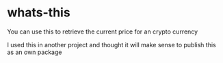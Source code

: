 # whats-this

You can use this to retrieve the current price for an crypto currency

I used this in another project and thought it will make sense 
to publish this as an own package 

## 